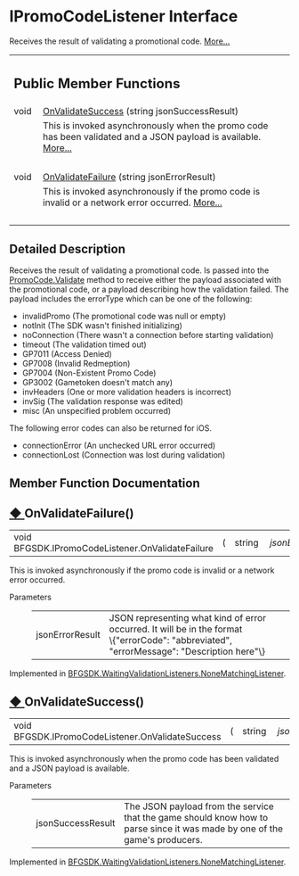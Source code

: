 # IPromoCodeListener Interface 

<div class="contents">Receives the result of validating a promotional code.    <a href="interface_b_f_g_s_d_k_1_1_i_promo_code_listener.html#details">More...</a><table class="memberdecls"><tr class="heading"><td colspan="2"><h2 class="groupheader"><a id="pub-methods" name="pub-methods"></a> Public Member Functions</h2></td></tr><tr class="memitem:a05e24dab31ec1fcea92ed9839fbd123c"><td class="memItemLeft" align="right" valign="top">void&#160;</td><td class="memItemRight" valign="bottom"><a class="el" href="interface_b_f_g_s_d_k_1_1_i_promo_code_listener.html#a05e24dab31ec1fcea92ed9839fbd123c">OnValidateSuccess</a> (string jsonSuccessResult)</td></tr><tr class="memdesc:a05e24dab31ec1fcea92ed9839fbd123c"><td class="mdescLeft">&#160;</td><td class="mdescRight">This is invoked asynchronously when the promo code has been validated and a JSON payload is available.  <a href="interface_b_f_g_s_d_k_1_1_i_promo_code_listener.html#a05e24dab31ec1fcea92ed9839fbd123c">More...</a><br /></td></tr><tr class="separator:a05e24dab31ec1fcea92ed9839fbd123c"><td class="memSeparator" colspan="2">&#160;</td></tr><tr class="memitem:aa5e545dee434ba42132b5a3b7d0d327c"><td class="memItemLeft" align="right" valign="top">void&#160;</td><td class="memItemRight" valign="bottom"><a class="el" href="interface_b_f_g_s_d_k_1_1_i_promo_code_listener.html#aa5e545dee434ba42132b5a3b7d0d327c">OnValidateFailure</a> (string jsonErrorResult)</td></tr><tr class="memdesc:aa5e545dee434ba42132b5a3b7d0d327c"><td class="mdescLeft">&#160;</td><td class="mdescRight">This is invoked asynchronously if the promo code is invalid or a network error occurred.  <a href="interface_b_f_g_s_d_k_1_1_i_promo_code_listener.html#aa5e545dee434ba42132b5a3b7d0d327c">More...</a><br /></td></tr><tr class="separator:aa5e545dee434ba42132b5a3b7d0d327c"><td class="memSeparator" colspan="2">&#160;</td></tr></table><a name="details" id="details"></a><h2 class="groupheader">Detailed Description</h2><div class="textblock">Receives the result of validating a promotional code. Is passed into the <a class="el" href="class_b_f_g_s_d_k_1_1_promo_code.html#a7b6080eace862d6917b7d512dfcbcd65" title="Asynchronously validate the promoCode to receive the JSON associated with it. The listener&#39;s success ...">PromoCode.Validate</a> method to receive either the payload associated with the promotional code, or a payload describing how the validation failed. The payload includes the errorType which can be one of the following:<ul><li>invalidPromo (The promotional code was null or empty)</li><li>notInit (The SDK wasn't finished initializing)</li><li>noConnection (There wasn't a connection before starting validation)</li><li>timeout (The validation timed out)</li><li>GP7011 (Access Denied)</li><li>GP7008 (Invalid Redmeption)</li><li>GP7004 (Non-Existent Promo Code)</li><li>GP3002 (Gametoken doesn't match any)</li><li>invHeaders (One or more validation headers is incorrect)</li><li>invSig (The validation response was edited)</li><li>misc (An unspecified problem occurred)</li></ul>The following error codes can also be returned for iOS.<ul><li>connectionError (An unchecked URL error occurred)</li><li>connectionLost (Connection was lost during validation) </li></ul></div><h2 class="groupheader">Member Function Documentation</h2><a id="aa5e545dee434ba42132b5a3b7d0d327c" name="aa5e545dee434ba42132b5a3b7d0d327c"></a><h2 class="memtitle"><span class="permalink"><a href="#aa5e545dee434ba42132b5a3b7d0d327c">&#9670;&nbsp;</a></span>OnValidateFailure()</h2><div class="memitem"><div class="memproto"><table class="memname"><tr><td class="memname">void BFGSDK.IPromoCodeListener.OnValidateFailure </td><td>(</td><td class="paramtype">string&#160;</td><td class="paramname"><em>jsonErrorResult</em></td><td>)</td><td></td></tr></table></div><div class="memdoc">This is invoked asynchronously if the promo code is invalid or a network error occurred. <dl class="params"><dt>Parameters</dt><dd><table class="params"><tr><td class="paramname">jsonErrorResult</td><td>JSON representing what kind of error occurred. It will be in the format <div class="fragment"><div class="line">\{<span class="stringliteral">&quot;errorCode&quot;</span>: <span class="stringliteral">&quot;abbreviated&quot;</span>, <span class="stringliteral">&quot;errorMessage&quot;</span>: <span class="stringliteral">&quot;Description here&quot;</span>\}</div></div></td></tr></table></dd></dl>Implemented in <a class="el" href="class_b_f_g_s_d_k_1_1_waiting_validation_listeners_1_1_none_matching_listener.html#a67d7b8589c842a8be5bbc153e74b96a5">BFGSDK.WaitingValidationListeners.NoneMatchingListener</a>.</div></div><a id="a05e24dab31ec1fcea92ed9839fbd123c" name="a05e24dab31ec1fcea92ed9839fbd123c"></a><h2 class="memtitle"><span class="permalink"><a href="#a05e24dab31ec1fcea92ed9839fbd123c">&#9670;&nbsp;</a></span>OnValidateSuccess()</h2><div class="memitem"><div class="memproto"><table class="memname"><tr><td class="memname">void BFGSDK.IPromoCodeListener.OnValidateSuccess </td><td>(</td><td class="paramtype">string&#160;</td><td class="paramname"><em>jsonSuccessResult</em></td><td>)</td><td></td></tr></table></div><div class="memdoc">This is invoked asynchronously when the promo code has been validated and a JSON payload is available. <dl class="params"><dt>Parameters</dt><dd><table class="params"><tr><td class="paramname">jsonSuccessResult</td><td>The JSON payload from the service that the game should know how to parse since it was made by one of the game's producers.</td></tr></table></dd></dl>Implemented in <a class="el" href="class_b_f_g_s_d_k_1_1_waiting_validation_listeners_1_1_none_matching_listener.html#ac7d9ce8a6b069acbf1bc57d385407fb7">BFGSDK.WaitingValidationListeners.NoneMatchingListener</a>.</div></div></div> 
